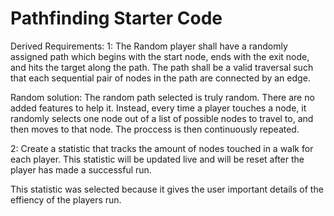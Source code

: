 # Pathfinding Starter Code
Derived Requirements:
1: The Random player shall have a randomly assigned path which begins with the start node,
ends with the exit node, and hits the target along the path. The path shall be a valid
traversal such that each sequential pair of nodes in the path are connected by an edge.

Random solution: The random path selected is truly random. There are no added features to help it.
Instead, every time a player touches a node, it randomly selects one node out of a list of possible
nodes to travel to, and then moves to that node. The proccess is then continuously repeated.

2: Create a statistic that tracks the amount of nodes touched in a walk for each player.
This statistic will be updated live and will be reset after the player has made a successful run.

This statistic was selected because it gives the user important details of the effiency of the 
players run.